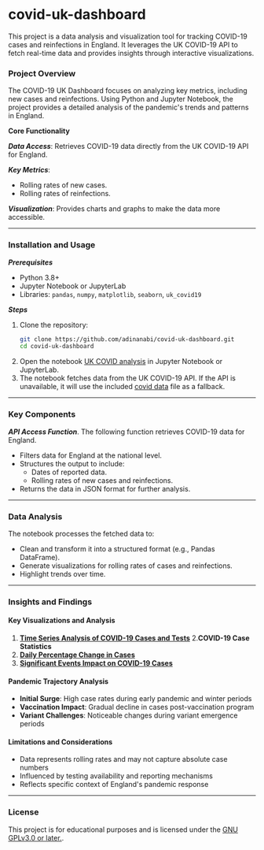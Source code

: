 # covid-uk-dashboard
This project is a data analysis and visualization tool for tracking COVID-19 cases and reinfections in England. It leverages the UK COVID-19 API to fetch real-time data and provides insights through interactive visualizations.

### Project Overview 
The COVID-19 UK Dashboard focuses on analyzing key metrics, including new cases and reinfections. Using Python and Jupyter Notebook, the project provides a detailed analysis of the pandemic's trends and patterns in England.

**Core Functionality**

***Data Access***: Retrieves COVID-19 data directly from the UK COVID-19 API for England.

***Key Metrics***:
- Rolling rates of new cases.
- Rolling rates of reinfections.

***Visualization***: Provides charts and graphs to make the data more accessible.

---
### Installation and Usage 
***Prerequisites***
- Python 3.8+
- Jupyter Notebook or JupyterLab
- Libraries: `pandas`, `numpy`, `matplotlib`, `seaborn`, `uk_covid19`

***Steps***
1. Clone the repository:
   ```bash
   git clone https://github.com/adinanabi/covid-uk-dashboard.git
   cd covid-uk-dashboard
2. Open the notebook [UK COVID analysis](./uk_covid_analysis.ipynb) in Jupyter Notebook or JupyterLab.
3. The notebook fetches data from the UK COVID-19 API. If the API is unavailable, it will use the included [covid data](./timeseries.json) file as a fallback.

---
### Key Components
***API Access Function***. The following function retrieves COVID-19 data for England.
- Filters data for England at the national level.
- Structures the output to include:
   - Dates of reported data.
   - Rolling rates of new cases and reinfections.
- Returns the data in JSON format for further analysis.

---
### Data Analysis
The notebook processes the fetched data to:
- Clean and transform it into a structured format (e.g., Pandas DataFrame).
- Generate visualizations for rolling rates of cases and reinfections.
- Highlight trends over time.

---
### Insights and Findings
#### Key Visualizations and Analysis
1. [**Time Series Analysis of COVID-19 Cases and Tests**](./screenshots/cases_vs_tests.png)
2.**COVID-19 Case Statistics**
3. [**Daily Percentage Change in Cases**](./screenshots/percentage_change.png)
4. [**Significant Events Impact on COVID-19 Cases**](./screenshots/events.png)



#### Pandemic Trajectory Analysis
- **Initial Surge**: High case rates during early pandemic and winter periods
- **Vaccination Impact**: Gradual decline in cases post-vaccination program
- **Variant Challenges**: Noticeable changes during variant emergence periods

#### Limitations and Considerations
- Data represents rolling rates and may not capture absolute case numbers
- Influenced by testing availability and reporting mechanisms
- Reflects specific context of England's pandemic response

---
### License
This project is for educational purposes and is licensed under the [GNU GPLv3.0 or later.](./LICENSE).




